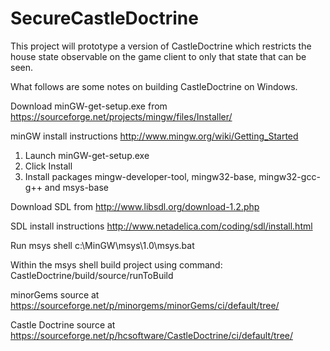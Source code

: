 # SecureCastleDoctrine

This project will prototype a version of CastleDoctrine which restricts the house state observable on
the game client to only that state that can be seen.

What follows are some notes on building CastleDoctrine on Windows.

Download minGW-get-setup.exe from
https://sourceforge.net/projects/mingw/files/Installer/

minGW install instructions
http://www.mingw.org/wiki/Getting_Started

1. Launch minGW-get-setup.exe
2. Click Install
3. Install packages mingw-developer-tool, mingw32-base, mingw32-gcc-g++ and msys-base

Download SDL from
http://www.libsdl.org/download-1.2.php

SDL install instructions
http://www.netadelica.com/coding/sdl/install.html

Run msys shell
c:\MinGW\msys\1.0\msys.bat

Within the msys shell build project using command:
CastleDoctrine/build/source/runToBuild

minorGems source at 
https://sourceforge.net/p/minorgems/minorGems/ci/default/tree/


Castle Doctrine source at
https://sourceforge.net/p/hcsoftware/CastleDoctrine/ci/default/tree/
